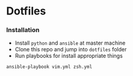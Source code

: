 # Dotfiles

### Installation
- Install `python` and `ansible` at master machine
- Clone this repo and jump into `dotfiles` folder
- Run playbooks for install appropriate things
```sh
ansible-playbook vim.yml zsh.yml
```

